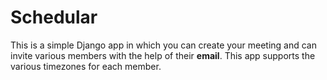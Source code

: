 # Schedular

This is a simple Django app in which you can create your meeting and can invite various members with the help of their **email**.
This app supports the various timezones for each member.
